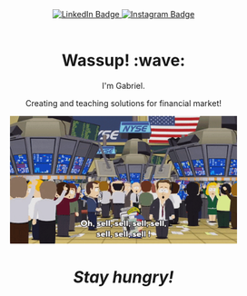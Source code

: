 <div id="header" align="center">
    <div id="badges">
      <a href="https://www.linkedin.com/in/gabrielpires1995/">
        <img src="https://img.shields.io/badge/LinkedIn-blue?style=for-the-badge&logo=linkedin&logoColor=white" alt="LinkedIn Badge"/>
      </a>
      <a href="https://www.instagram.com/eusouquant/">
        <img src="https://img.shields.io/badge/Instagram-red?style=for-the-badge&logo=linkedin&logoColor=white" alt="Instagram Badge"/>
      </a>
    </div>
<img src="https://komarev.com/ghpvc/?username=gabrielp18&style=flat-square&color=blue" alt=""/>
</div>

<h1 align='center'> Wassup! :wave:</h1>
<p align='center'>
I'm Gabriel.
</p>
<p align='center'>Creating and teaching solutions for financial market!</p>
<p align='center'><img src="fig/e25f7dc63a9bf9389f194ae4d2fcb02b.gif" width="400"/></p>

<h1 align='center'><i>Stay hungry!</i></h1>
